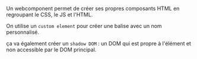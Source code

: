 Un webcomponent permet de créer ses propres composants HTML en regroupant le CSS, le JS et l'HTML.

On utilise un `custom element` pour créer une balise avec un nom personnalisé.

ça va également créer un `shadow DOM` : un DOM qui est propre à l'élément et non accessible par le DOM principal.
